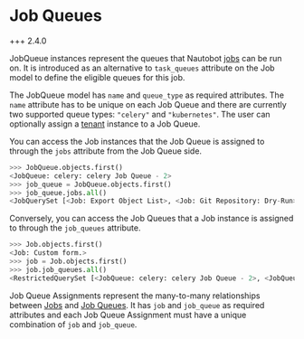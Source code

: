 # Job Queues

+++ 2.4.0

JobQueue instances represent the queues that Nautobot [jobs](./index.md) can be run on. It is introduced as an alternative to `task_queues` attribute on the Job model to define the eligible queues for this job.

The JobQueue model has `name` and `queue_type` as required attributes. The `name` attribute has to be unique on each Job Queue and there are currently two supported queue types: `"celery"` and `"kubernetes"`. The user can optionally assign a [tenant](../../core-data-model/tenancy/tenant.md) instance to a Job Queue.

You can access the Job instances that the Job Queue is assigned to through the `jobs` attribute from the Job Queue side.

```python
>>> JobQueue.objects.first()
<JobQueue: celery: celery Job Queue - 2>
>>> job_queue = JobQueue.objects.first()
>>> job_queue.jobs.all()
<JobQuerySet [<Job: Export Object List>, <Job: Git Repository: Dry-Run>, <Job: Git Repository: Sync>, <Job: Import Objects>, <Job: Logs Cleanup>, <Job: Refresh Dynamic Group Caches>]>
```

Conversely, you can access the Job Queues that a Job instance is assigned to through the `job_queues` attribute.

```python
>>> Job.objects.first()
<Job: Custom form.>
>>> job = Job.objects.first()
>>> job.job_queues.all()
<RestrictedQuerySet [<JobQueue: celery: celery Job Queue - 2>, <JobQueue: celery: celery Job Queue - 6>, <JobQueue: celery: default>]>
```

Job Queue Assignments represent the many-to-many relationships between [Jobs](./index.md) and [Job Queues](./jobqueue.md). It has `job` and `job_queue` as required attributes and each Job Queue Assignment must have a unique combination of `job` and `job_queue`.
